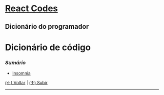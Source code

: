 # [React Codes](https://github.com/systemboys/React_Codes#react-codes "React Codes")

## Dicionário do programador

# Dicionário de código

### *Sumário*

- [Insomnia](https://github.com/systemboys/React_Codes/tree/main/Dicion%C3%A1rio%20do%20programador/Insomnia#react-codes--insomnia "Insomnia")

[(&larr;) Voltar](https://github.com/systemboys/React_Codes#react-codes "Voltar ao Sumário") | 
[(&uarr;) Subir](#sum%C3%A1rio "Subir para o topo")

---